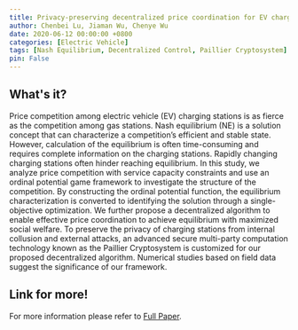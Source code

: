 ```yaml
---
title: Privacy-preserving decentralized price coordination for EV charging stations
author: Chenbei Lu, Jiaman Wu, Chenye Wu
date: 2020-06-12 00:00:00 +0800
categories: [Electric Vehicle]
tags: [Nash Equilibrium, Decentralized Control, Paillier Cryptosystem]
pin: False
---
```


## What's it?
Price competition among electric vehicle (EV) charging stations is as fierce as the competition among gas stations. Nash equilibrium (NE) is a solution concept that can characterize a competition’s efficient and stable state. However, calculation of the equilibrium is often time-consuming and requires complete information on the charging stations. Rapidly changing charging stations often hinder reaching equilibrium. In this study, we analyze price competition with service capacity constraints and use an ordinal potential game framework to investigate the structure of the competition. By constructing the ordinal potential function, the equilibrium characterization is converted to identifying the solution through a single-objective optimization. We further propose a decentralized algorithm to enable effective price coordination to achieve equilibrium with maximized social welfare. To preserve the privacy of charging stations from internal collusion and external attacks, an advanced secure multi-party computation technology known as the Paillier Cryptosystem is customized for our proposed decentralized algorithm. Numerical studies based on field data suggest the significance of our framework.

## Link for more!
For more information please refer to [Full Paper](https://www.sciencedirect.com/science/article/pii/S0378779622005259).


